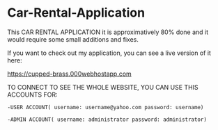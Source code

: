 # Car-Rental-Application

This CAR RENTAL APPLICATION it is approximatively 80% done and it would require some small additions and fixes.

If you want to check out my application, you can see a live version of it here:
  
  https://cupped-brass.000webhostapp.com

TO CONNECT TO SEE THE WHOLE WEBSITE, YOU CAN USE THIS ACCOUNTS FOR:

    -USER ACCOUNT( username: username@yahoo.com password: username)
    
	-ADMIN ACCOUNT( username: administrator password: administrator)

 
